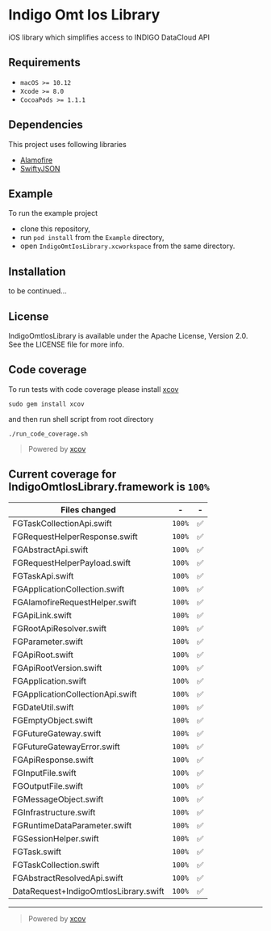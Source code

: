 
# Indigo Omt Ios Library

iOS library which simplifies access to INDIGO DataCloud API

## Requirements

- `macOS >= 10.12`
- `Xcode >= 8.0`
- `CocoaPods >= 1.1.1`

## Dependencies

This project uses following libraries
- [Alamofire](https://github.com/Alamofire/Alamofire)
- [SwiftyJSON](https://github.com/SwiftyJSON/SwiftyJSON)

## Example

To run the example project
- clone this repository,
- run `pod install` from the `Example` directory,
- open `IndigoOmtIosLibrary.xcworkspace` from the same directory.

## Installation

to be continued...

<!---
 ## Installation
 
 Indigo Omt Ios Library is available through [CocoaPods](http://cocoapods.org). To install it, simply add the following line to your Podfile:
 
 ```ruby
 pod 'IndigoOmtIosLibrary'
 ```
 --->

## License

IndigoOmtIosLibrary is available under the Apache License, Version 2.0. See the LICENSE file for more info.

## Code coverage

To run tests with code coverage please install [xcov](https://github.com/nakiostudio/xcov)

```
sudo gem install xcov
```

and then run shell script from root directory

```
./run_code_coverage.sh
```


> Powered by [xcov](https://github.com/nakiostudio/xcov)
## Current coverage for IndigoOmtIosLibrary.framework is `100%`
Files changed | - | - 
--- | --- | ---
FGTaskCollectionApi.swift | `100%` | :white_check_mark:
FGRequestHelperResponse.swift | `100%` | :white_check_mark:
FGAbstractApi.swift | `100%` | :white_check_mark:
FGRequestHelperPayload.swift | `100%` | :white_check_mark:
FGTaskApi.swift | `100%` | :white_check_mark:
FGApplicationCollection.swift | `100%` | :white_check_mark:
FGAlamofireRequestHelper.swift | `100%` | :white_check_mark:
FGApiLink.swift | `100%` | :white_check_mark:
FGRootApiResolver.swift | `100%` | :white_check_mark:
FGParameter.swift | `100%` | :white_check_mark:
FGApiRoot.swift | `100%` | :white_check_mark:
FGApiRootVersion.swift | `100%` | :white_check_mark:
FGApplication.swift | `100%` | :white_check_mark:
FGApplicationCollectionApi.swift | `100%` | :white_check_mark:
FGDateUtil.swift | `100%` | :white_check_mark:
FGEmptyObject.swift | `100%` | :white_check_mark:
FGFutureGateway.swift | `100%` | :white_check_mark:
FGFutureGatewayError.swift | `100%` | :white_check_mark:
FGApiResponse.swift | `100%` | :white_check_mark:
FGInputFile.swift | `100%` | :white_check_mark:
FGOutputFile.swift | `100%` | :white_check_mark:
FGMessageObject.swift | `100%` | :white_check_mark:
FGInfrastructure.swift | `100%` | :white_check_mark:
FGRuntimeDataParameter.swift | `100%` | :white_check_mark:
FGSessionHelper.swift | `100%` | :white_check_mark:
FGTask.swift | `100%` | :white_check_mark:
FGTaskCollection.swift | `100%` | :white_check_mark:
FGAbstractResolvedApi.swift | `100%` | :white_check_mark:
DataRequest+IndigoOmtIosLibrary.swift | `100%` | :white_check_mark:

---

> Powered by [xcov](https://github.com/nakiostudio/xcov)
